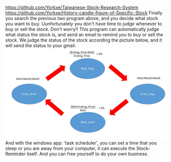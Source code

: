 https://github.com/Yorkxe/Taiwanese-Stock-Research-System
https://github.com/Yorkxe/History-candle-figure-of-Specific-Stock
Finally you search the previous two program above, and you decide what stock you want to buy.
Uunfortunately you don't have time to judge whenever to buy or sell the stock.
Don't worry!!
This program can automatically judge what status the stock is, and send an email to remind you to buy or sell the stock.
We judge the status of the stock according the picture below, and it will send the status to your gmail.
![image](https://github.com/Yorkxe/Stock-Reminder/blob/main/Status.jpg)
And with the windows app: 'task scheduler', you can set a time that you sleep or you are away from your computer, it can execute the Stock-Reminder itself.
And you can free yourself to do your own business.
